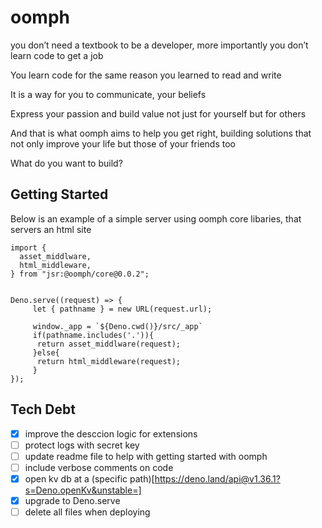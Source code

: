 # oomph

you don’t need a textbook to be a developer, more importantly you don’t learn code to get a job

You learn code for the same reason you learned to read and write

It is a way for you to communicate, your beliefs

Express your passion and build value not just for yourself but for others

And that is what oomph aims to help you get right, building solutions that not only improve your life but those of your friends too

What do you want to build?

## Getting Started

Below is an example of a simple server using oomph core libaries, that
servers an html site

```
import {
  asset_middlware,
  html_middleware,
} from "jsr:@oomph/core@0.0.2";


Deno.serve((request) => {
     let { pathname } = new URL(request.url);
     
     window._app = `${Deno.cwd()}/src/_app`
     if(pathname.includes('.')){
      return asset_middlware(request);
     }else{
      return html_middleware(request);
     }
});
```

## Tech Debt

- [x] improve the desccion logic for extensions
- [ ] protect logs with secret key
- [ ] update readme file to help with getting started with oomph
- [ ] include verbose comments on code
- [x] open kv db at a (specific
      path)[https://deno.land/api@v1.36.1?s=Deno.openKv&unstable=]
- [x] upgrade to Deno.serve
- [ ] delete all files when deploying
